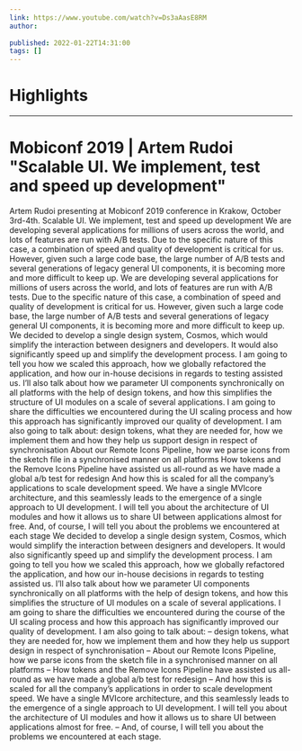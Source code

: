```yaml
---
link: https://www.youtube.com/watch?v=Ds3aAasE8RM
author: 
   
published: 2022-01-22T14:31:00
tags: []
---
```

# Highlights


---
# Mobiconf 2019 | Artem Rudoi "Scalable UI. We implement, test and speed up development"
Artem Rudoi presenting at Mobiconf 2019 conference in Krakow, October 3rd-4th. Scalable UI. We implement, test and speed up development We are developing several applications for millions of users across the world, and lots of features are run with A/B tests. Due to the specific nature of this case, a combination of speed and quality of development is critical for us. However, given such a large code base, the large number of A/B tests and several generations of legacy general UI components, it is becoming more and more difficult to keep up. We are developing several applications for millions of users across the world, and lots of features are run with A/B tests. Due to the specific nature of this case, a combination of speed and quality of development is critical for us. However, given such a large code base, the large number of A/B tests and several generations of legacy general UI components, it is becoming more and more difficult to keep up. We decided to develop a single design system, Cosmos, which would simplify the interaction between designers and developers. It would also significantly speed up and simplify the development process. I am going to tell you how we scaled this approach, how we globally refactored the application, and how our in-house decisions in regards to testing assisted us. I’ll also talk about how we parameter UI components synchronically on all platforms with the help of design tokens, and how this simplifies the structure of UI modules on a scale of several applications. I am going to share the difficulties we encountered during the UI scaling process and how this approach has significantly improved our quality of development. I am also going to talk about: design tokens, what they are needed for, how we implement them and how they help us support design in respect of synchronisation About our Remote Icons Pipeline, how we parse icons from the sketch file in a synchronised manner on all platforms How tokens and the Remove Icons Pipeline have assisted us all-round as we have made a global a/b test for redesign And how this is scaled for all the company’s applications to scale development speed. We have a single MVIcore architecture, and this seamlessly leads to the emergence of a single approach to UI development. I will tell you about the architecture of UI modules and how it allows us to share UI between applications almost for free. And, of course, I will tell you about the problems we encountered at each stage We decided to develop a single design system, Cosmos, which would simplify the interaction between designers and developers. It would also significantly speed up and simplify the development process. I am going to tell you how we scaled this approach, how we globally refactored the application, and how our in-house decisions in regards to testing assisted us. I’ll also talk about how we parameter UI components synchronically on all platforms with the help of design tokens, and how this simplifies the structure of UI modules on a scale of several applications. I am going to share the difficulties we encountered during the course of the UI scaling process and how this approach has significantly improved our quality of development. I am also going to talk about: – design tokens, what they are needed for, how we implement them and how they help us support design in respect of synchronisation – About our Remote Icons Pipeline, how we parse icons from the sketch file in a synchronised manner on all platforms – How tokens and the Remove Icons Pipeline have assisted us all-round as we have made a global a/b test for redesign – And how this is scaled for all the company’s applications in order to scale development speed. We have a single MVIcore architecture, and this seamlessly leads to the emergence of a single approach to UI development. I will tell you about the architecture of UI modules and how it allows us to share UI between applications almost for free. – And, of course, I will tell you about the problems we encountered at each stage.